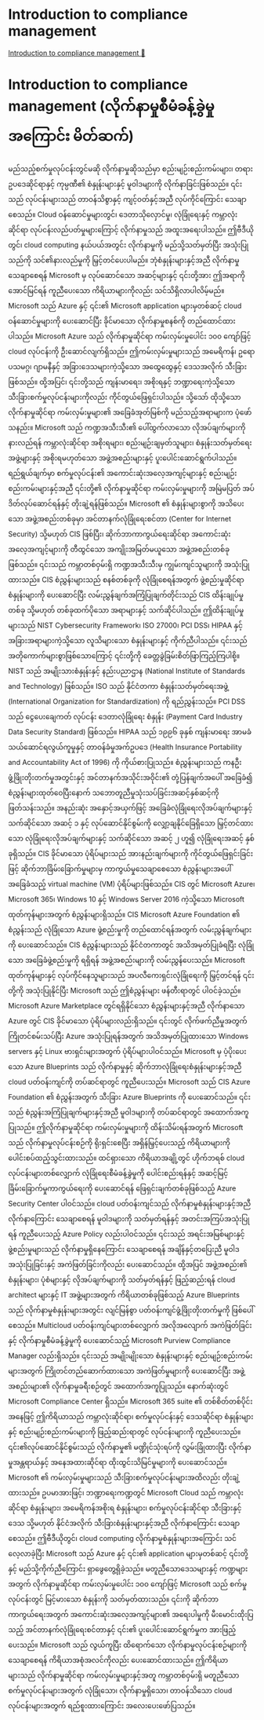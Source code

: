 # Introduction to compliance management

[Introduction to compliance management 🔗](https://www.coursera.org/learn/cybersecurity-management-and-compliance/lecture/AkpKh/introduction-to-compliance-management)

# Introduction to compliance management (လိုက်နာမှုစီမံခန့်ခွဲမှုအကြောင်း မိတ်ဆက်)

မည်သည့်စက်မှုလုပ်ငန်းတွင်မဆို လိုက်နာမှုဆိုသည်မှာ စည်းမျဉ်းစည်းကမ်းများ၊ တရားဥပဒေဆိုင်ရာနှင့် ကုမ္ပဏီ၏ စံနှုန်းများနှင့် မူဝါဒများကို လိုက်နာခြင်းဖြစ်သည်။ ၎င်းသည် လုပ်ငန်းများသည် တာဝန်သိစွာနှင့် ကျင့်ဝတ်နှင့်အညီ လုပ်ကိုင်ကြောင်း သေချာစေသည်။ Cloud ဝန်ဆောင်မှုများတွင်၊ ဒေတာသိုလှောင်မှု၊ လုံခြုံရေးနှင့် ကမ္ဘာလုံးဆိုင်ရာ လုပ်ငန်းလည်ပတ်မှုများကြောင့် လိုက်နာမှုသည် အထူးအရေးပါသည်။ ဤဗီဒီယိုတွင်၊ cloud computing နယ်ပယ်အတွင်း လိုက်နာမှုကို မည်သို့သတ်မှတ်ပြီး အသုံးပြုသည်ကို သင်၏နားလည်မှုကို မြှင့်တင်ပေးပါမည်။ ဘုံစံနှုန်းများနှင့်အညီ လိုက်နာမှုသေချာစေရန် Microsoft မှ လုပ်ဆောင်သော အဆင့်များနှင့် ၎င်းတို့အား ဤအရာကို အောင်မြင်ရန် ကူညီပေးသော ကိရိယာများကိုလည်း သင်သိရှိလာပါလိမ့်မည်။ Microsoft သည် Azure နှင့် ၎င်း၏ Microsoft application များမှတစ်ဆင့် cloud ဝန်ဆောင်မှုများကို ပေးဆောင်ပြီး ခိုင်မာသော လိုက်နာမှုစနစ်ကို တည်ထောင်ထားပါသည်။ Microsoft Azure သည် လိုက်နာမှုဆိုင်ရာ ကမ်းလှမ်းမှုပေါင်း ၁၀၀ ကျော်ဖြင့် cloud လုပ်ငန်းကို ဦးဆောင်လျက်ရှိသည်။ ဤကမ်းလှမ်းမှုများသည် အမေရိကန်၊ ဥရောပသမဂ္ဂ၊ ဂျာမနီနှင့် အခြားဒေသများကဲ့သို့သော အထွေထွေနှင့် ဒေသအလိုက် သီးခြားဖြစ်သည်။ ထို့အပြင်၊ ၎င်းတို့သည် ကျန်းမာရေး၊ အစိုးရနှင့် ဘဏ္ဍာရေးကဲ့သို့သော သီးခြားစက်မှုလုပ်ငန်းများကိုလည်း ကိုင်တွယ်ဖြေရှင်းပါသည်။ သို့သော် ထိုသို့သော လိုက်နာမှုဆိုင်ရာ ကမ်းလှမ်းမှုများ၏ အခြေခံအုတ်မြစ်ကို မည်သည့်အရာများက ပုံဖော်သနည်း။ Microsoft သည် ကဏ္ဍအသီးသီး၏ ပေါ်ထွက်လာသော လိုအပ်ချက်များကို နားလည်ရန် ကမ္ဘာလုံးဆိုင်ရာ အစိုးရများ၊ စည်းမျဉ်းချမှတ်သူများ၊ စံနှုန်းသတ်မှတ်ရေးအဖွဲ့များနှင့် အစိုးရမဟုတ်သော အဖွဲ့အစည်းများနှင့် ပူးပေါင်းဆောင်ရွက်ပါသည်။ ရည်ရွယ်ချက်မှာ စက်မှုလုပ်ငန်း၏ အကောင်းဆုံးအလေ့အကျင့်များနှင့် စည်းမျဉ်းစည်းကမ်းများနှင့်အညီ ၎င်းတို့၏ လိုက်နာမှုဆိုင်ရာ ကမ်းလှမ်းမှုများကို အမြဲမပြတ် အပ်ဒိတ်လုပ်ဆောင်ရန်နှင့် တိုးချဲ့ရန်ဖြစ်သည်။ Microsoft ၏ စံနှုန်းများစွာကို အသိပေးသော အဖွဲ့အစည်းတစ်ခုမှာ အင်တာနက်လုံခြုံရေးစင်တာ (Center for Internet Security) သို့မဟုတ် CIS ဖြစ်ပြီး၊ ဆိုက်ဘာကာကွယ်ရေးဆိုင်ရာ အကောင်းဆုံးအလေ့အကျင့်များကို တီထွင်သော အကျိုးအမြတ်မယူသော အဖွဲ့အစည်းတစ်ခုဖြစ်သည်။ ၎င်းသည် ကမ္ဘာတစ်ဝှမ်းရှိ ကဏ္ဍအသီးသီးမှ ကျွမ်းကျင်သူများကို အသုံးပြုထားသည်။ CIS စံညွှန်းများသည် စနစ်တစ်ခုကို လုံခြုံစေရန်အတွက် ဖွဲ့စည်းမှုဆိုင်ရာ စံနှုန်းများကို ပေးဆောင်ပြီး လမ်းညွှန်ချက်အကြံပြုချက်တိုင်းသည် CIS ထိန်းချုပ်မှုတစ်ခု သို့မဟုတ် တစ်ခုထက်ပိုသော အရာများနှင့် သက်ဆိုင်ပါသည်။ ဤထိန်းချုပ်မှုများသည် NIST Cybersecurity Framework၊ ISO 27000၊ PCI DSS၊ HIPAA နှင့် အခြားအရာများကဲ့သို့သော လူသိများသော စံနှုန်းများနှင့် ကိုက်ညီပါသည်။ ၎င်းသည် အတိုကောက်များစွာဖြစ်သောကြောင့် ၎င်းတို့ကို ခေတ္တခွဲခြမ်းစိတ်ဖြာကြည့်ကြပါစို့။ NIST သည် အမျိုးသားစံနှုန်းနှင့် နည်းပညာဌာန (National Institute of Standards and Technology) ဖြစ်သည်။ ISO သည် နိုင်ငံတကာ စံနှုန်းသတ်မှတ်ရေးအဖွဲ့ (International Organization for Standardization) ကို ရည်ညွှန်းသည်။ PCI DSS သည် ငွေပေးချေကတ် လုပ်ငန်း ဒေတာလုံခြုံရေး စံနှုန်း (Payment Card Industry Data Security Standard) ဖြစ်သည်။ HIPAA သည် ၁၉၉၆ ခုနှစ် ကျန်းမာရေး အာမခံ သယ်ဆောင်ရလွယ်ကူမှုနှင့် တာဝန်ခံမှုအက်ဥပဒေ (Health Insurance Portability and Accountability Act of 1996) ကို ကိုယ်စားပြုသည်။ စံညွှန်းများသည် ကနဦးဖွံ့ဖြိုးတိုးတက်မှုအတွင်းနှင့် အင်တာနက်အသိုင်းအဝိုင်း၏ တုံ့ပြန်ချက်အပေါ် အခြေခံ၍ စံညွှန်းများထုတ်ဝေပြီးနောက် သဘောတူညီမှုသုံးသပ်ခြင်းအဆင့်နှစ်ဆင့်ကို ဖြတ်သန်းသည်။ အနည်းဆုံး အနှောင့်အယှက်ဖြင့် အခြေခံလုံခြုံရေးလိုအပ်ချက်များနှင့် သက်ဆိုင်သော အဆင့် ၁ နှင့် လုပ်ဆောင်နိုင်စွမ်းကို လျှော့ချနိုင်ခြေရှိသော မြှင့်တင်ထားသော လုံခြုံရေးလိုအပ်ချက်များနှင့် သက်ဆိုင်သော အဆင့် ၂ ဟူ၍ လုံခြုံရေးအဆင့် နှစ်ခုရှိသည်။ CIS ခိုင်မာသော ပုံရိပ်များသည် အားနည်းချက်များကို ကိုင်တွယ်ဖြေရှင်းခြင်းဖြင့် ဆိုက်ဘာခြိမ်းခြောက်မှုများမှ ကာကွယ်မှုသေချာစေသော စံညွှန်းများအပေါ် အခြေခံသည့် virtual machine (VM) ပုံရိပ်များဖြစ်သည်။ CIS တွင် Microsoft Azure၊ Microsoft 365၊ Windows 10 နှင့် Windows Server 2016 ကဲ့သို့သော Microsoft ထုတ်ကုန်များအတွက် စံညွှန်းများရှိသည်။ CIS Microsoft Azure Foundation ၏ စံညွှန်းသည် လုံခြုံသော Azure ဖွဲ့စည်းမှုကို တည်ထောင်ရန်အတွက် လမ်းညွှန်ချက်များကို ပေးဆောင်သည်။ CIS စံညွှန်းများသည် နိုင်ငံတကာတွင် အသိအမှတ်ပြုခံရပြီး လုံခြုံသော အခြေခံဖွဲ့စည်းမှုကို ရရှိရန် အဖွဲ့အစည်းများကို လမ်းညွှန်ပေးသည်။ Microsoft ထုတ်ကုန်များနှင့် လုပ်ကိုင်နေသူများသည် အပလီကေးရှင်းလုံခြုံရေးကို မြှင့်တင်ရန် ၎င်းတို့ကို အသုံးပြုနိုင်ပြီး Microsoft သည် ဤစံညွှန်းများ ဖန်တီးရာတွင် ပါဝင်ခဲ့သည်။ Microsoft Azure Marketplace တွင်ရရှိနိုင်သော စံညွှန်းများနှင့်အညီ လိုက်နာသော Azure တွင် CIS ခိုင်မာသော ပုံရိပ်များလည်းရှိသည်။ ၎င်းတွင် လိုက်ဖက်ညီမှုအတွက် ကြိုတင်စမ်းသပ်ပြီး Azure အသုံးပြုရန်အတွက် အသိအမှတ်ပြုထားသော Windows servers နှင့် Linux ဗားရှင်းများအတွက် ပုံရိပ်များပါဝင်သည်။ Microsoft မှ ပံ့ပိုးပေးသော Azure Blueprints သည် လိုက်နာမှုနှင့် ဆိုက်ဘာလုံခြုံရေးစံနှုန်းများနှင့်အညီ cloud ပတ်ဝန်းကျင်ကို တပ်ဆင်ရာတွင် ကူညီပေးသည်။ Microsoft သည် CIS Azure Foundation ၏ စံညွှန်းအတွက် သီးခြား Azure Blueprints ကို ပေးဆောင်သည်။ ၎င်းသည် စံညွှန်းအကြံပြုချက်များနှင့်အညီ မူဝါဒများကို တပ်ဆင်ရာတွင် အထောက်အကူပြုသည်။ ဤလိုက်နာမှုဆိုင်ရာ ကမ်းလှမ်းမှုများကို ထိန်းသိမ်းရန်အတွက် Microsoft သည် လိုက်နာမှုလုပ်ငန်းစဉ်ကို ရိုးရှင်းစေပြီး အရှိန်မြှင့်ပေးသည့် ကိရိယာများကို ပေါင်းစပ်ထည့်သွင်းထားသည်။ ထင်ရှားသော ကိရိယာအချို့တွင် ဟိုက်ဘရစ် cloud လုပ်ငန်းများတစ်လျှောက် လုံခြုံရေးစီမံခန့်ခွဲမှုကို ပေါင်းစည်းရန်နှင့် အဆင့်မြင့် ခြိမ်းခြောက်မှုကာကွယ်ရေးကို ပေးဆောင်ရန် ဖြေရှင်းချက်တစ်ခုဖြစ်သည့် Azure Security Center ပါဝင်သည်။ cloud ပတ်ဝန်းကျင်သည် လိုက်နာမှုစံနှုန်းများနှင့်အညီ လိုက်နာကြောင်း သေချာစေရန် မူဝါဒများကို သတ်မှတ်ရန်နှင့် အတင်းအကြပ်အသုံးပြုရန် ကူညီပေးသည့် Azure Policy လည်းပါဝင်သည်။ ၎င်းသည် အရင်းအမြစ်များနှင့် ဖွဲ့စည်းမှုများသည် လိုက်နာမှုရှိနေကြောင်း သေချာစေရန် အချိန်နှင့်တပြေးညီ မူဝါဒအသုံးပြုခြင်းနှင့် အကဲဖြတ်ခြင်းကိုလည်း ပေးဆောင်သည်။ ထို့အပြင် အဖွဲ့အစည်း၏ စံနှုန်းများ၊ ပုံစံများနှင့် လိုအပ်ချက်များကို သတ်မှတ်ရန်နှင့် ဖြည့်ဆည်းရန် cloud architect များနှင့် IT အဖွဲ့များအတွက် ကိရိယာတစ်ခုဖြစ်သည့် Azure Blueprints သည် လိုက်နာမှုစံနှုန်းများအတွင်း လျင်မြန်စွာ ပတ်ဝန်းကျင်ဖွံ့ဖြိုးတိုးတက်မှုကို ဖြစ်ပေါ်စေသည်။ Multicloud ပတ်ဝန်းကျင်များတစ်လျှောက် အလိုအလျောက် အကဲဖြတ်ခြင်းနှင့် လိုက်နာမှုစီမံခန့်ခွဲမှုကို ပေးဆောင်သည့် Microsoft Purview Compliance Manager လည်းရှိသည်။ ၎င်းသည် အမျိုးမျိုးသော စံနှုန်းများနှင့် စည်းမျဉ်းစည်းကမ်းများအတွက် ကြိုတင်တည်ဆောက်ထားသော အကဲဖြတ်မှုများကို ပေးဆောင်ပြီး အဖွဲ့အစည်းများ၏ လိုက်နာမှုခရီးစဉ်တွင် အထောက်အကူပြုသည်။ နောက်ဆုံးတွင် Microsoft Compliance Center ရှိသည်။ Microsoft 365 suite ၏ တစ်စိတ်တစ်ပိုင်းအနေဖြင့် ဤကိရိယာသည် ကမ္ဘာလုံးဆိုင်ရာ၊ စက်မှုလုပ်ငန်းနှင့် ဒေသဆိုင်ရာ စံနှုန်းများနှင့် စည်းမျဉ်းစည်းကမ်းများကို ဖြည့်ဆည်းရာတွင် လုပ်ငန်းများကို ကူညီပေးသည်။ ၎င်း၏လုပ်ဆောင်နိုင်စွမ်းသည် လိုက်နာမှု၏ မဏ္ဍိုင်သုံးရပ်ကို လွှမ်းခြုံထားပြီး လိုက်နာမှုအန္တရာယ်နှင့် အနေအထားဆိုင်ရာ ထိုးထွင်းသိမြင်မှုများကို ပေးဆောင်သည်။ Microsoft ၏ ကမ်းလှမ်းမှုများသည် သီးခြားစက်မှုလုပ်ငန်းများအထိလည်း တိုးချဲ့ထားသည်။ ဥပမာအားဖြင့်၊ ဘဏ္ဍာရေးကဏ္ဍတွင် Microsoft Cloud သည် ကမ္ဘာလုံးဆိုင်ရာ စံနှုန်းများ၊ အမေရိကန်အစိုးရ စံနှုန်းများ၊ စက်မှုလုပ်ငန်းဆိုင်ရာ သီးခြားနှင့် ဒေသ သို့မဟုတ် နိုင်ငံအလိုက် သီးခြားစံနှုန်းများနှင့်အညီ လိုက်နာကြောင်း သေချာစေသည်။ ဤဗီဒီယိုတွင်၊ cloud computing လိုက်နာမှုစံနှုန်းများအကြောင်း သင်လေ့လာခဲ့ပြီး Microsoft သည် Azure နှင့် ၎င်း၏ application များမှတစ်ဆင့် ၎င်းတို့နှင့် မည်သို့ကိုက်ညီကြောင်း ရှာဖွေတွေ့ရှိခဲ့သည်။ မတူညီသောဒေသများနှင့် ကဏ္ဍများအတွက် လိုက်နာမှုဆိုင်ရာ ကမ်းလှမ်းမှုပေါင်း ၁၀၀ ကျော်ဖြင့် Microsoft သည် စက်မှုလုပ်ငန်းတွင် မြင့်မားသော စံနှုန်းကို သတ်မှတ်ထားသည်။ ၎င်းကို ဆိုက်ဘာကာကွယ်ရေးအတွက် အကောင်းဆုံးအလေ့အကျင့်များ၏ အရေးပါမှုကို မီးမောင်းထိုးပြသည့် အင်တာနက်လုံခြုံရေးစင်တာနှင့် ၎င်း၏ ပူးပေါင်းဆောင်ရွက်မှုက အားဖြည့်ပေးသည်။ Microsoft သည် လွယ်ကူပြီး ထိရောက်သော လိုက်နာမှုလုပ်ငန်းစဉ်များကို သေချာစေရန် ကိရိယာအစုံအလင်ကိုလည်း ပေးဆောင်ထားသည်။ ဤကိရိယာများသည် လိုက်နာမှုဆိုင်ရာ ကမ်းလှမ်းမှုများနှင့်အတူ ကမ္ဘာတစ်ဝှမ်းရှိ မတူညီသော စက်မှုလုပ်ငန်းများအတွက် လုံခြုံသော၊ လိုက်နာမှုရှိသော၊ တာဝန်သိသော cloud လုပ်ငန်းများအတွက် ရည်စူးထားကြောင်း အလေးပေးဖော်ပြသည်။
